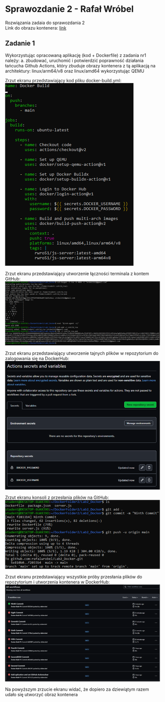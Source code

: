 # **Sprawozdanie 2 - Rafał Wróbel**
Rozwiązania zadaia do sprawozdania 2  
Link do obrazu kontenera: [link](https://hub.docker.com/repository/docker/rwro51/js-server/general)

## **Zadanie 1**
Wykorzystując opracowaną aplikację (kod + Dockerfile) z zadania nr1 należy:
a. zbudować, uruchomić i potwierdzić poprawność działania łańcucha Github Actions, który zbuduje obrazy kontenera z tą aplikacją na architektury: linux/arm64/v8 oraz linux/amd64 wykorzystując QEMU 

Zrzut ekranu przedstawiający kod pliku docker-build.yml:  
![Image](Zad2_dockerBuild.png "Zad2_dockerBuild")

Zrzut ekranu przedstawiający utworzenie łączności terminala z kontem GitHub:  
![Image](Zad2_git_config_connection.png "Zad2_git_config_connection")

Zrzut ekranu przedstawiający utworzenie tajnych plików w repozytorium do zalogowania się na DockerHub:  
![Image](Zad2_git_secrets.png "Zad2_git_secrets")

Zrzut ekranu konsoli z przesłania plików na GitHub:  
![Image](Zad2_gitPush.png "Zad2_gitPush")

Zrzut ekranu przedstawiający wszystkie próby przesłania plików do repozytorium i utworzenia kontenera w DockerHub:  
![Image](Zad2_git_pushes.png "Zad2_git_pushes")

Na powyższym zrzucie ekranu widać, że dopiero za dziewiątym razem udało się utworzyć obraz kontenera
